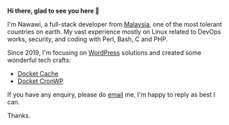 **Hi there, glad to see you here :wave:**

I'm Nawawi, a full-stack developer from [Malaysia](https://en.wikipedia.org/wiki/Malaysia), one of the most tolerant countries on earth. My vast experience mostly on Linux related to DevOps works, security, and coding with Perl, Bash, C and PHP.

Since 2019, I'm focusing on [WordPress](https://wordpress.org/) solutions and created some wonderful tech crafts:

- [Docket Cache](https://docketcache.com/?utm_source=nawawi-githubs&utm_campaign=self-repo&utm_medium=github)
- [Docket CronWP](https://github.com/nawawi/docket-cronwp)

If you have any enquiry, please do [email](https://docketcache.com/contactus/) me, I'm happy to reply as best I can.

Thanks.

